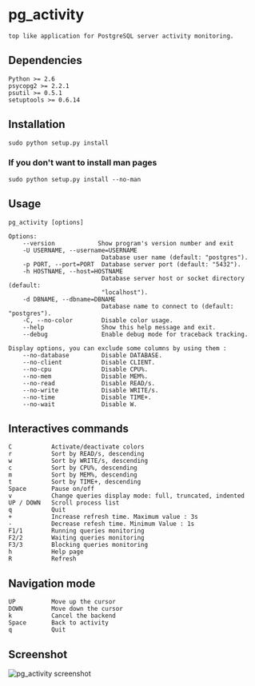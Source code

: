 pg_activity
===========

	top like application for PostgreSQL server activity monitoring.

Dependencies
------------

	Python >= 2.6
	psycopg2 >= 2.2.1
	psutil >= 0.5.1
	setuptools >= 0.6.14

Installation
------------

    sudo python setup.py install

### If you don't want to install man pages

    sudo python setup.py install --no-man


Usage
-----

    pg_activity [options]

	Options:
		--version            Show program's version number and exit 
		-U USERNAME, --username=USERNAME
                        	  Database user name (default: "postgres").
		-p PORT, --port=PORT  Database server port (default: "5432").
		-h HOSTNAME, --host=HOSTNAME
							  Database server host or socket directory (default:
                        	  "localhost").
        -d DBNAME, --dbname=DBNAME
                              Database name to connect to (default: "postgres").
		-C, --no-color        Disable color usage.
		--help                Show this help message and exit.
		--debug               Enable debug mode for traceback tracking.

	Display options, you can exclude some columns by using them :
		--no-database         Disable DATABASE.
    	--no-client           Disable CLIENT.
    	--no-cpu              Disable CPU%.
    	--no-mem              Disable MEM%.
    	--no-read             Disable READ/s.
    	--no-write            Disable WRITE/s.
    	--no-time             Disable TIME+.
    	--no-wait             Disable W.

Interactives commands
---------------------

	C			Activate/deactivate colors
	r			Sort by READ/s, descending
	w			Sort by WRITE/s, descending
	c			Sort by CPU%, descending
	m			Sort by MEM%, descending
	t			Sort by TIME+, descending
	Space		Pause on/off
	v			Change queries display mode: full, truncated, indented
	UP / DOWN	Scroll process list
	q			Quit
	+			Increase refresh time. Maximum value : 3s
	-			Decrease refesh time. Minimum Value : 1s
	F1/1		Running queries monitoring
	F2/2		Waiting queries monitoring
	F3/3		Blocking queries monitoring
	h			Help page
    R           Refresh

Navigation mode
---------------

	UP			Move up the cursor
	DOWN		Move down the cursor
	k			Cancel the backend
	Space		Back to activity
	q			Quit
			
Screenshot
----------

![pg_activity screenshot](https://raw.github.com/julmon/pg_activity/master/docs/imgs/screenshot.png)
